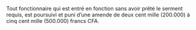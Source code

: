 Tout fonctionnaire qui est entré en fonction sans avoir prêté le serment requis, est poursuivi et puni d’une amende de deux cent mille (200.000) à cinq cent mille (500.000) francs CFA.